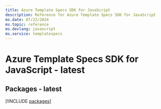 ```yaml
---
title: Azure Template Specs SDK for JavaScript
description: Reference for Azure Template Specs SDK for JavaScript
ms.date: 07/22/2024
ms.topic: reference
ms.devlang: javascript
ms.service: templatespecs
---
```

# Azure Template Specs SDK for JavaScript - latest
## Packages - latest
[!INCLUDE [packages](template-specs-index.md)]